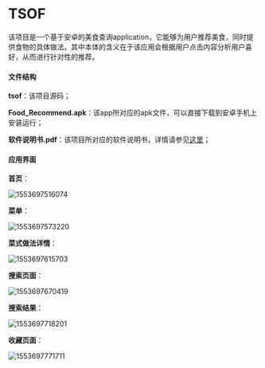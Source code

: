 # TSOF
该项目是一个基于安卓的美食查询application，它能够为用户推荐美食，同时提供食物的具体做法。其中本体的含义在于该应用会根据用户点击内容分析用户喜好，从而进行针对性的推荐。

#### 文件结构

**tsof**：该项目源码；

**Food_Recommend.apk**：该app所对应的apk文件，可以直接下载到安卓手机上安装运行；

**软件说明书.pdf**：该项目所对应的软件说明书，详情请参见[这里](https://nbviewer.jupyter.org/github/JiaShengLiu111/TSOF/blob/master/%E8%BD%AF%E4%BB%B6%E8%AF%B4%E6%98%8E%E4%B9%A6.pdf)；



#### 应用界面

**首页**：

![1553697516074](./assets/1553697516074.png)

**菜单**：

![1553697573220](./assets/1553697573220.png)

**菜式做法详情**：

![1553697615703](./assets/1553697615703.png)

**搜索页面**：

![1553697670419](./assets/1553697670419.png)

**搜索结果**：

![1553697718201](./assets/1553697718201.png)

**收藏页面**：

![1553697771711](./assets/1553697771711.png)
